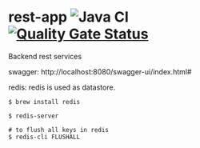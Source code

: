 # rest-app ![Java CI](https://github.com/ilamparithiNatarajan/rest-app/workflows/Java%20CI/badge.svg) [![Quality Gate Status](https://sonarcloud.io/api/project_badges/measure?project=ilam-natarajan_rest-app&metric=alert_status)](https://sonarcloud.io/dashboard?id=ilam-natarajan_rest-app)
Backend rest services

swagger: http://localhost:8080/swagger-ui/index.html#

redis:
    redis is used as datastore.
    
    $ brew install redis
    
    $ redis-server
    
    # to flush all keys in redis
    $ redis-cli FLUSHALL
